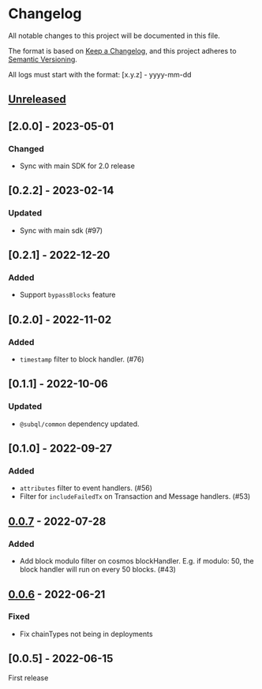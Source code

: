 # Changelog
All notable changes to this project will be documented in this file.

The format is based on [Keep a Changelog](https://keepachangelog.com/en/1.0.0/),
and this project adheres to [Semantic Versioning](https://semver.org/spec/v2.0.0.html).

All logs must start with the format: [x.y.z] - yyyy-mm-dd

## [Unreleased]

## [2.0.0] - 2023-05-01
### Changed
- Sync with main SDK for 2.0 release

## [0.2.2] - 2023-02-14
### Updated
- Sync with main sdk (#97)

## [0.2.1] - 2022-12-20
### Added
- Support `bypassBlocks` feature 

## [0.2.0] - 2022-11-02
### Added
- `timestamp` filter to block handler. (#76)

## [0.1.1] - 2022-10-06
### Updated
- `@subql/common` dependency updated.

## [0.1.0] - 2022-09-27

### Added
- `attributes` filter to event handlers. (#56)
- Filter for `includeFailedTx` on Transaction and Message handlers. (#53)

## [0.0.7] - 2022-07-28
### Added
- Add block modulo filter on cosmos blockHandler. E.g. if modulo: 50, the block handler will run on every 50 blocks. (#43)

## [0.0.6] - 2022-06-21
### Fixed
- Fix chainTypes not being in deployments

## [0.0.5] - 2022-06-15
First release

[Unreleased]: https://github.com/subquery/subql-cosmos/compare/common-cosmos/0.0.7...HEAD
[0.0.7]: https://github.com/subquery/subql-cosmos/compare/types/0.0.6...common-cosmos/0.0.7
[0.0.6]: https://github.com/subquery/subql-cosmos/compare/types/0.0.5...common-cosmos/0.0.6

